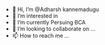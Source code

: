 - 👋 Hi, I’m @Adharsh kannemadugu
- 👀 I’m interested in 
- 🌱 I’m currently Persuing BCA
- 💞️ I’m looking to collaborate on ...
- 📫 How to reach me ...

<!---
Adharshkannemadugu/Adharshkannemadugu is a ✨ special ✨ repository because its `README.md` (this file) appears on your GitHub profile.
You can click the Preview link to take a look at your changes.
--->
